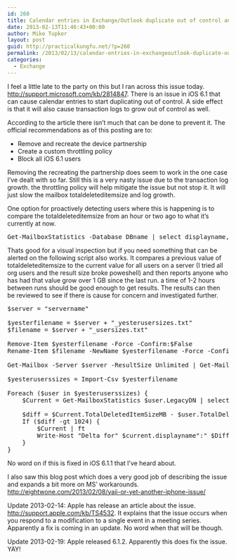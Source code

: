 ```yaml
---
id: 260
title: Calendar entries in Exchange/Outlook duplicate out of control and possible excessive transaction log growth
date: 2013-02-13T11:46:43+00:00
author: Mike Tupker
layout: post
guid: http://practicalkungfu.net/?p=260
permalink: /2013/02/13/calendar-entries-in-exchangeoutlook-duplicate-out-of-control-and-possible-excessive-transaction-log-growth/
categories:
  - Exchange
---
```

I feel a little late to the party on this but I ran across this issue today. <http://support.microsoft.com/kb/2814847>. There is an issue in iOS 6.1 that can cause calendar entries to start duplicating out of control. A side effect is that it will also cause transaction logs to grow out of control as well.

According to the article there isn&#8217;t much that can be done to prevent it. The official recommendations as of this posting are to:

  * Remove and recreate the device partnership
  * Create a custom throttling policy
  * Block all iOS 6.1 users

Removing the recreating the partnership does seem to work in the one case I&#8217;ve dealt with so far. Still this is a very nasty issue due to the transaction log growth. the throttling policy will help mitigate the issue but not stop it. It will just slow the mailbox totaldeleteditemsize and log growth.

One option for proactively detecting users where this is happening is to compare the totaldeleteditemsize from an hour or two ago to what it&#8217;s currently at now.

<pre class="lang:ps decode:true brush: powershell; gutter: false ">Get-MailboxStatistics -Database DBname | select displayname,TotalItemSize,TotalDeletedItemSize,ItemCount | sort ItemCount -Descending</pre>

Thats good for a visual inspection but if you need something that can be alerted on the following script also works. It compares a previous value of totaldeleteditemsize to the current value for all users on a server (I tried all org users and the result size broke poweshell) and then reports anyone who has had that value grow over 1 GB since the last run. a time of 1-2 hours between runs should be good enough to get results. The results can then be reviewed to see if there is cause for concern and investigated further.

<pre class="lang:ps decode:true brush: powershell; gutter: false ">$server = "servername"

$yesterfilename = $server + "_yesterusersizes.txt"
$filename = $server + "_usersizes.txt"

Remove-Item $yesterfilename -Force -Confirm:$False
Rename-Item $filename -NewName $yesterfilename -Force -Confirm:$False

Get-Mailbox -Server $server -ResultSize Unlimited | Get-MailboxStatistics | select displayname,@{label=”TotalItemSizeMB”;expression={$_.TotalItemSize.Value.ToMB()}},@{label=”TotalDeletedItemSizeMB”;expression={$_.TotalDeletedItemSize.Value.ToMB()}},ItemCount,LegacyDN | sort TotalDeletedItemSizeMB -Descending | Export-Csv -NoTypeInformation $filename

$yesteruserssizes = Import-Csv $yesterfilename

Foreach ($user in $yesteruserssizes) {
&nbsp;&nbsp;&nbsp; $Current = Get-MailboxStatistics $user.LegacyDN | select displayname,@{label=”TotalItemSizeMB”;expression={$_.TotalItemSize.Value.ToMB()}},@{label=”TotalDeletedItemSizeMB”;expression={$_.TotalDeletedItemSize.Value.ToMB()}},ItemCount,LegacyDN

&nbsp;&nbsp;&nbsp; $diff = $Current.TotalDeletedItemSizeMB - $user.TotalDeletedItemSizeMB
&nbsp;&nbsp;&nbsp; If ($diff -gt 1024) {
&nbsp;&nbsp;&nbsp;&nbsp;&nbsp;&nbsp;&nbsp; $Current | ft
&nbsp;&nbsp;&nbsp;&nbsp;&nbsp;&nbsp;&nbsp; Write-Host "Delta for" $current.displayname":" $Diff | out-file -Append Report.txt -Force
&nbsp;&nbsp;&nbsp; }
}</pre>

No word on if this is fixed in iOS 6.1.1 that I&#8217;ve heard about.

I also saw this blog post which does a very good job of describing the issue and expands a bit more on MS&#8217; workarounds. <http://eightwone.com/2013/02/08/yaii-or-yet-another-iphone-issue/>

Update 2013-02-14: Apple has release an article about the issue. http://support.apple.com/kb/TS4532. It explains that the issue occurs when you respond to a modification to a single event in a meeting series. Apparently a fix is coming in an update. No word when that will be though.

Update 2013-02-19: Apple released 6.1.2. Apparently this does fix the issue. YAY!